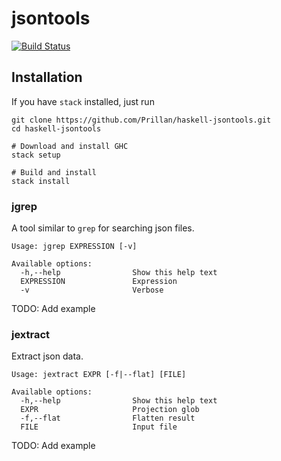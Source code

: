 # jsontools

[![Build Status](https://travis-ci.org/Prillan/haskell-jsontools.png)](https://travis-ci.org/Prillan/haskell-jsontools)

## Installation
If you have `stack` installed, just run

````
git clone https://github.com/Prillan/haskell-jsontools.git
cd haskell-jsontools

# Download and install GHC
stack setup

# Build and install
stack install
````

### jgrep
A tool similar to `grep` for searching json files.

````
Usage: jgrep EXPRESSION [-v]

Available options:
  -h,--help                Show this help text
  EXPRESSION               Expression
  -v                       Verbose
````

TODO: Add example

### jextract
Extract json data.

````
Usage: jextract EXPR [-f|--flat] [FILE]

Available options:
  -h,--help                Show this help text
  EXPR                     Projection glob
  -f,--flat                Flatten result
  FILE                     Input file
````

TODO: Add example
